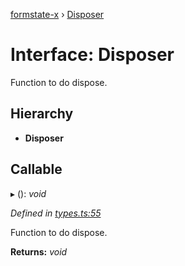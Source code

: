 [formstate-x](../README.md) › [Disposer](disposer.md)

# Interface: Disposer

Function to do dispose.

## Hierarchy

* **Disposer**

## Callable

▸ (): *void*

*Defined in [types.ts:55](https://github.com/qiniu/formstate-x/blob/d29c1fc/src/types.ts#L55)*

Function to do dispose.

**Returns:** *void*
